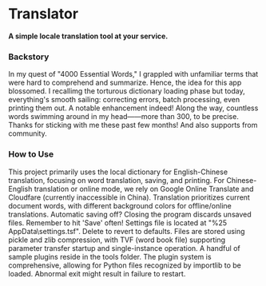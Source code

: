 # Translator
**A simple locale translation tool at your service.**

### Backstory
 In my quest of "4000 Essential Words," I grappled with unfamiliar terms that were hard to comprehend and summarize. Hence, the idea for this app blossomed.
 I recallimg the torturous dictionary loading phase but today, everything's smooth sailing: correcting errors, batch processing, even printing them out. A notable enhancement indeed!
 Along the way, countless words swimming around in my head——more than 300, to be precise. Thanks for sticking with me these past few months! And also supports from community.

### How to Use
 This project primarily uses the local dictionary for English-Chinese translation, focusing on word translation, saving, and printing.
 For Chinese-English translation or online mode, we rely on Google Online Translate and Cloudfare (currently inaccessible in China).
 Translation prioritizes current document words, with different background colors for offline/online translations.
 Automatic saving off? Closing the program discards unsaved files. Remember to hit 'Save' often!
 Settings file is located at "%25 AppData\settings.tsf". Delete to revert to defaults.
 Files are stored using pickle and zlib compression, with TVF (word book file) supporting parameter transfer startup and single-instance operation.
 A handful of sample plugins reside in the tools folder. The plugin system is comprehensive, allowing for Python files recognized by importlib to be loaded.
 Abnormal exit might result in failure to restart.
